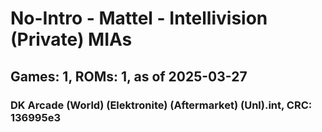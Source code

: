 # No-Intro - Mattel - Intellivision (Private) MIAs
## Games: 1, ROMs: 1, as of 2025-03-27

### DK Arcade (World) (Elektronite) (Aftermarket) (Unl).int, CRC: 136995e3
